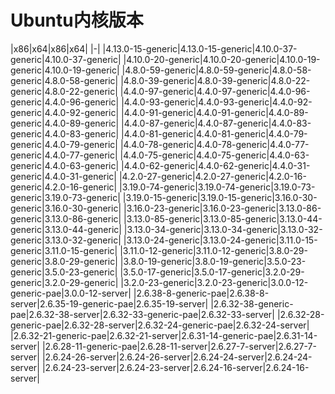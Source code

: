 # Ubuntu内核版本

|x86|x64|x86|x64|
|-|
|4.13.0-15-generic|4.13.0-15-generic|4.10.0-37-generic|4.10.0-37-generic|
|4.10.0-20-generic|4.10.0-20-generic|4.10.0-19-generic|4.10.0-19-generic|
|4.8.0-59-generic|4.8.0-59-generic|4.8.0-58-generic|4.8.0-58-generic|
|4.8.0-39-generic|4.8.0-39-generic|4.8.0-22-generic|4.8.0-22-generic|
|4.4.0-97-generic|4.4.0-97-generic|4.4.0-96-generic|4.4.0-96-generic|
|4.4.0-93-generic|4.4.0-93-generic|4.4.0-92-generic|4.4.0-92-generic|
|4.4.0-91-generic|4.4.0-91-generic|4.4.0-89-generic|4.4.0-89-generic|
|4.4.0-87-generic|4.4.0-87-generic|4.4.0-83-generic|4.4.0-83-generic|
|4.4.0-81-generic|4.4.0-81-generic|4.4.0-79-generic|4.4.0-79-generic|
|4.4.0-78-generic|4.4.0-78-generic|4.4.0-77-generic|4.4.0-77-generic|
|4.4.0-75-generic|4.4.0-75-generic|4.4.0-63-generic|4.4.0-63-generic|
|4.4.0-62-generic|4.4.0-62-generic|4.4.0-31-generic|4.4.0-31-generic|
|4.2.0-27-generic|4.2.0-27-generic|4.2.0-16-generic|4.2.0-16-generic|
|3.19.0-74-generic|3.19.0-74-generic|3.19.0-73-generic|3.19.0-73-generic|
|3.19.0-15-generic|3.19.0-15-generic|3.16.0-30-generic|3.16.0-30-generic|
|3.16.0-23-generic|3.16.0-23-generic|3.13.0-86-generic|3.13.0-86-generic|
|3.13.0-85-generic|3.13.0-85-generic|3.13.0-44-generic|3.13.0-44-generic|
|3.13.0-34-generic|3.13.0-34-generic|3.13.0-32-generic|3.13.0-32-generic|
|3.13.0-24-generic|3.13.0-24-generic|3.11.0-15-generic|3.11.0-15-generic|
|3.11.0-12-generic|3.11.0-12-generic|3.8.0-29-generic|3.8.0-29-generic|
|3.8.0-19-generic|3.8.0-19-generic|3.5.0-23-generic|3.5.0-23-generic|
|3.5.0-17-generic|3.5.0-17-generic|3.2.0-29-generic|3.2.0-29-generic|
|3.2.0-23-generic|3.2.0-23-generic|3.0.0-12-generic-pae|3.0.0-12-server|
|2.6.38-8-generic-pae|2.6.38-8-server|2.6.35-19-generic-pae|2.6.35-19-server|
|2.6.32-38-generic-pae|2.6.32-38-server|2.6.32-33-generic-pae|2.6.32-33-server|
|2.6.32-28-generic-pae|2.6.32-28-server|2.6.32-24-generic-pae|2.6.32-24-server|
|2.6.32-21-generic-pae|2.6.32-21-server|2.6.31-14-generic-pae|2.6.31-14-server|
|2.6.28-11-generic-pae|2.6.28-11-server|2.6.27-7-server|2.6.27-7-server|
|2.6.24-26-server|2.6.24-26-server|2.6.24-24-server|2.6.24-24-server|
|2.6.24-23-server|2.6.24-23-server|2.6.24-16-server|2.6.24-16-server|
